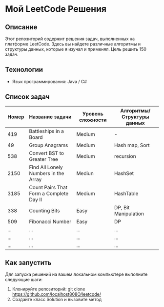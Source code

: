 # Мой LeetCode Решения

## Описание
Этот репозиторий содержит решения задач, выполненных на платформе LeetCode. Здесь вы найдете различные алгоритмы и структуры данных, которые я изучал и применял. Цель решить 150 задач.

## Технологии
- Язык программирования: Java / C#

## Список задач

| Номер | Название задачи                              | Уровень сложности | Алгоритмы/Структуры данных    |
|-------|----------------------------------------------|-------------------|-----------|
| 419    |  Battleships in a Board                     | Medium             | -  |
| 49    | Group Anagrams                         | Medium            | Hash map, Sort   |
| 538     | Convert BST to Greater Tree | Medium            | recursion  |
| 2150     | Find All Lonely Numbers in the Array              | Mediun              | HashSet |
| 3185     |  Count Pairs That Form a Complete Day II            | Medium            | HashTable  |
| 338   | Counting Bits                                          | Easy              | DP, Bit Manipulation       |
| 509   |  Fibonacci Number                                          | Easy               |   DP     |
| ...   | ...                                          | ...               | ...       |
| ...   | ...                                          | ...               | ...       |
| ...   | ...                                          | ...               | ...       |

## Как запустить
Для запуска решений на вашем локальном компьютере выполните следующие шаги:

1. Клонируйте репозиторий: 
   git clone https://github.com/localhost808O/leetcode/
2. Создайте класс Solution и вызовите метод
